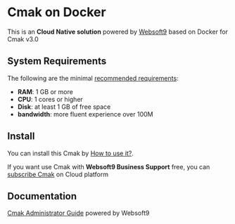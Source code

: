 # Cmak on Docker  

This is an **Cloud Native solution** powered by [Websoft9](https://www.websoft9.com) based on Docker for Cmak v3.0

## System Requirements

The following are the minimal [recommended requirements](https://github.com/yahoo/CMAK):

* **RAM**: 1 GB or more
* **CPU**: 1 cores or higher
* **Disk**: at least 1 GB of free space
* **bandwidth**: more fluent experience over 100M  

## Install

You can install this Cmak by [How to use it?](https://github.com/Websoft9/docker-library#how-to-use-it).   

If you want use Cmak with **Websoft9 Business Support** free, you can [subscribe Cmak](https://www.websoft9.com/apps) on Cloud platform

## Documentation

[Cmak Administrator Guide](https://support.websoft9.com/docs/cmak) powered by Websoft9

